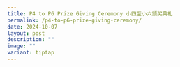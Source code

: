 ```yaml
---
title: P4 to P6 Prize Giving Ceremony 小四至小六颁奖典礼
permalink: /p4-to-p6-prize-giving-ceremony/
date: 2024-10-07
layout: post
description: ""
image: ""
variant: tiptap
---
```

